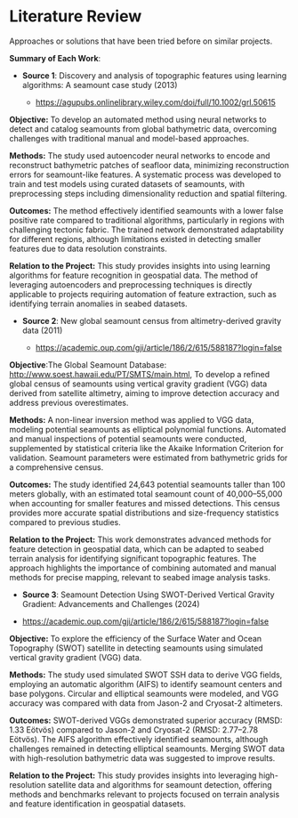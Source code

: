 # Literature Review

Approaches or solutions that have been tried before on similar projects.

**Summary of Each Work**:

- **Source 1**: Discovery and analysis of topographic features using learning algorithms: A seamount case study (2013)

  - https://agupubs.onlinelibrary.wiley.com/doi/full/10.1002/grl.50615

**Objective:**
To develop an automated method using neural networks to detect and catalog seamounts from global bathymetric data, overcoming challenges with traditional manual and model-based approaches.

**Methods:**
The study used autoencoder neural networks to encode and reconstruct bathymetric patches of seafloor data, minimizing reconstruction errors for seamount-like features. A systematic process was developed to train and test models using curated datasets of seamounts, with preprocessing steps including dimensionality reduction and spatial filtering.

**Outcomes:**
The method effectively identified seamounts with a lower false positive rate compared to traditional algorithms, particularly in regions with challenging tectonic fabric. The trained network demonstrated adaptability for different regions, although limitations existed in detecting smaller features due to data resolution constraints.

**Relation to the Project:**
This study provides insights into using learning algorithms for feature recognition in geospatial data. The method of leveraging autoencoders and preprocessing techniques is directly applicable to projects requiring automation of feature extraction, such as identifying terrain anomalies in seabed datasets.

- **Source 2**: New global seamount census from altimetry-derived gravity data (2011)

  - https://academic.oup.com/gji/article/186/2/615/588187?login=false

**Objective**:The Global Seamount Database: http://www.soest.hawaii.edu/PT/SMTS/main.html, To develop a refined global census of seamounts using vertical gravity gradient (VGG) data derived from satellite altimetry, aiming to improve detection accuracy and address previous overestimates.

**Methods:**
A non-linear inversion method was applied to VGG data, modeling potential seamounts as elliptical polynomial functions. Automated and manual inspections of potential seamounts were conducted, supplemented by statistical criteria like the Akaike Information Criterion for validation. Seamount parameters were estimated from bathymetric grids for a comprehensive census.

**Outcomes:**
The study identified 24,643 potential seamounts taller than 100 meters globally, with an estimated total seamount count of 40,000–55,000 when accounting for smaller features and missed detections. This census provides more accurate spatial distributions and size-frequency statistics compared to previous studies.

**Relation to the Project:**
This work demonstrates advanced methods for feature detection in geospatial data, which can be adapted to seabed terrain analysis for identifying significant topographic features. The approach highlights the importance of combining automated and manual methods for precise mapping, relevant to seabed image analysis tasks.

- **Source 3**: Seamount Detection Using SWOT-Derived Vertical Gravity Gradient: Advancements and Challenges (2024)

- https://academic.oup.com/gji/article/186/2/615/588187?login=false

**Objective:**
To explore the efficiency of the Surface Water and Ocean Topography (SWOT) satellite in detecting seamounts using simulated vertical gravity gradient (VGG) data.

**Methods:**
The study used simulated SWOT SSH data to derive VGG fields, employing an automatic algorithm (AIFS) to identify seamount centers and base polygons. Circular and elliptical seamounts were modeled, and VGG accuracy was compared with data from Jason-2 and Cryosat-2 altimeters.

**Outcomes:**
SWOT-derived VGGs demonstrated superior accuracy (RMSD: 1.33 Eötvös) compared to Jason-2 and Cryosat-2 (RMSD: 2.77–2.78 Eötvös). The AIFS algorithm effectively identified seamounts, although challenges remained in detecting elliptical seamounts. Merging SWOT data with high-resolution bathymetric data was suggested to improve results.

**Relation to the Project:**
This study provides insights into leveraging high-resolution satellite data and algorithms for seamount detection, offering methods and benchmarks relevant to projects focused on terrain analysis and feature identification in geospatial datasets.
